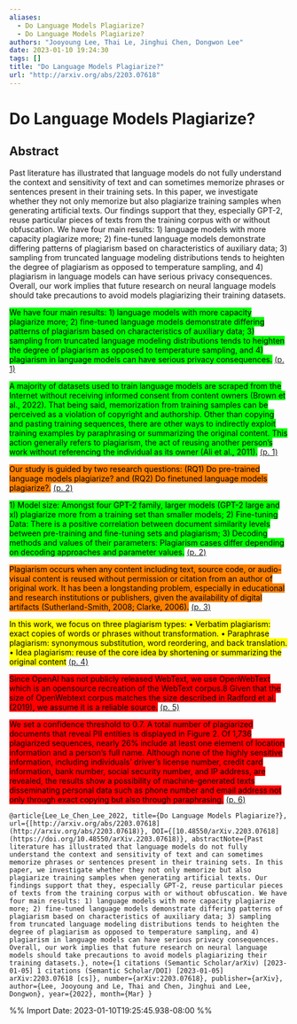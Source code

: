 ```yaml
---
aliases:
  - Do Language Models Plagiarize?
  - Do Language Models Plagiarize?
authors: "Jooyoung Lee, Thai Le, Jinghui Chen, Dongwon Lee"
date: 2023-01-10 19:24:30
tags: []
title: "Do Language Models Plagiarize?"
url: "http://arxiv.org/abs/2203.07618"
---
```


# Do Language Models Plagiarize?

## Abstract

Past literature has illustrated that language models do not fully understand the context and sensitivity of text and can sometimes memorize phrases or sentences present in their training sets. In this paper, we investigate whether they not only memorize but also plagiarize training samples when generating artificial texts. Our findings support that they, especially GPT-2, reuse particular pieces of texts from the training corpus with or without obfuscation. We have four main results: 1) language models with more capacity plagiarize more; 2) fine-tuned language models demonstrate differing patterns of plagiarism based on characteristics of auxiliary data; 3) sampling from truncated language modeling distributions tends to heighten the degree of plagiarism as opposed to temperature sampling, and 4) plagiarism in language models can have serious privacy consequences. Overall, our work implies that future research on neural language models should take precautions to avoid models plagiarizing their training datasets.

<mark style="background: #00ff00">We have four main results: 1) language models with more capacity plagiarize more; 2) fine-tuned language models demonstrate differing patterns of plagiarism based on characteristics of auxiliary data; 3) sampling from truncated language modeling distributions tends to heighten the degree of plagiarism as opposed to temperature sampling, and 4) plagiarism in language models can have serious privacy consequences.</mark> [(p. 1)](zotero://open-pdf/library/items/B7TTV6JZ?page=1)

<mark style="background: #00ff00">A majority of datasets used to train language models are scraped from the Internet without receiving informed consent from content owners (Brown et al., 2022). That being said, memorization from training samples can be perceived as a violation of copyright and authorship. Other than copying and pasting training sequences, there are other ways to indirectly exploit training examples by paraphrasing or summarizing the original content. This action generally refers to plagiarism, the act of reusing another person’s work without referencing the individual as its owner (Ali et al., 2011).</mark> [(p. 1)](zotero://open-pdf/library/items/B7TTV6JZ?page=1)

<mark style="background: #ff8000">Our study is guided by two research questions: (RQ1) Do pre-trained language models plagiarize? and (RQ2) Do finetuned language models plagiarize?.</mark> [(p. 2)](zotero://open-pdf/library/items/B7TTV6JZ?page=2)

<mark style="background: #00ff00">1) Model size: Amongst four GPT-2 family, larger models (GPT-2 large and xl) plagiarize more from a training set than smaller models; 2) Fine-tuning Data: There is a positive correlation between document similarity levels between pre-training and fine-tuning sets and plagiarism; 3) Decoding methods and values of their parameters: Plagiarism cases differ depending on decoding approaches and parameter values.</mark> [(p. 2)](zotero://open-pdf/library/items/B7TTV6JZ?page=2)

<mark style="background: #ff8000">Plagiarism occurs when any content including text, source code, or audio-visual content is reused without permission or citation from an author of original work. It has been a longstanding problem, especially in educational and research institutions or publishers, given the availability of digital artifacts (Sutherland-Smith, 2008; Clarke, 2006).</mark> [(p. 3)](zotero://open-pdf/library/items/B7TTV6JZ?page=3)

<mark style="background: #ffff00">In this work, we focus on three plagiarism types: • Verbatim plagiarism: exact copies of words or phrases without transformation. • Paraphrase plagiarism: synonymous substitution, word reordering, and back translation. • Idea plagiarism: reuse of the core idea by shortening or summarizing the original content</mark> [(p. 4)](zotero://open-pdf/library/items/B7TTV6JZ?page=4)

<mark style="background: #ff0000">Since OpenAI has not publicly released WebText, we use OpenWebText which is an opensource recreation of the WebText corpus.8 Given that the size of OpenWebtext corpus matches the size described in Radford et al. (2019), we assume it is a reliable source.</mark> [(p. 5)](zotero://open-pdf/library/items/B7TTV6JZ?page=5)

<mark style="background: #ff0000">We set a confidence threshold to 0.7. A total number of plagiarized documents that reveal PII entities is displayed in Figure 2. Of 1,736 plagiarized sequences, nearly 26% include at least one element of location information and a person’s full name. Although none of the highly sensitive information, including individuals’ driver’s license number, credit card information, bank number, social security number, and IP address, are revealed, the results show a possibility of machine-generated texts disseminating personal data such as phone number and email address not only through exact copying but also through paraphrasing.</mark> [(p. 6)](zotero://open-pdf/library/items/B7TTV6JZ?page=6)

```
@article{Lee_Le_Chen_Lee_2022, title={Do Language Models Plagiarize?}, url={[http://arxiv.org/abs/2203.07618](http://arxiv.org/abs/2203.07618)}, DOI={[10.48550/arXiv.2203.07618](https://doi.org/10.48550/arXiv.2203.07618)}, abstractNote={Past literature has illustrated that language models do not fully understand the context and sensitivity of text and can sometimes memorize phrases or sentences present in their training sets. In this paper, we investigate whether they not only memorize but also plagiarize training samples when generating artificial texts. Our findings support that they, especially GPT-2, reuse particular pieces of texts from the training corpus with or without obfuscation. We have four main results: 1) language models with more capacity plagiarize more; 2) fine-tuned language models demonstrate differing patterns of plagiarism based on characteristics of auxiliary data; 3) sampling from truncated language modeling distributions tends to heighten the degree of plagiarism as opposed to temperature sampling, and 4) plagiarism in language models can have serious privacy consequences. Overall, our work implies that future research on neural language models should take precautions to avoid models plagiarizing their training datasets.}, note={1 citations (Semantic Scholar/arXiv) [2023-01-05] 1 citations (Semantic Scholar/DOI) [2023-01-05] arXiv:2203.07618 [cs]}, number={arXiv:2203.07618}, publisher={arXiv}, author={Lee, Jooyoung and Le, Thai and Chen, Jinghui and Lee, Dongwon}, year={2022}, month={Mar} }
```

%% Import Date: 2023-01-10T19:25:45.938-08:00 %%